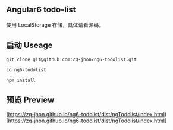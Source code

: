 ## Angular6 todo-list ##
使用 LocalStorage 存储，具体请看源码。
## 启动 Useage ##

    git clone git@github.com:ZQ-jhon/ng6-todolist.git
    
    cd ng6-todolist
    
    npm install
## 预览 Preview ##
(https://zq-jhon.github.io/ng6-todolist/dist/ngTodolist/index.html)[https://zq-jhon.github.io/ng6-todolist/dist/ngTodolist/index.html]
